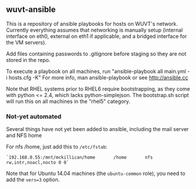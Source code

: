 ## wuvt-ansible
This is a repository of ansible playbooks for hosts on WUVT's network. Currently everything assumes that networking is manually setup (internal interface on eth0, external on eth1 if applicable, and a bridged interface for the VM servers).

Add files containing passwords to .gitignore before staging so they are not stored in the repo.

To execute a playbook on all machines, run 
"ansible-playbook all main.yml -i hosts.cfg -K"
For more info, man ansible-playbook or see http://ansible.cc

Note that RHEL systems prior to RHEL6 require bootstrapping, as they come with 
python <= 2.4, which lacks python-simplejson. The bootstrap.sh script will run 
this on all machines in the "rhel5" category.

### Not-yet automated
Several things have not yet been added to ansible, including the mail server and NFS home

For nfs /home, just add this to `/etc/fstab`:

    `192.168.0.55:/mnt/mckillican/home       /home       nfs     rw,intr,noacl,nocto 0 0`

Note that for Ubuntu 14.04 machines (the `ubuntu-common` role), you need to 
add the `vers=3` option.
